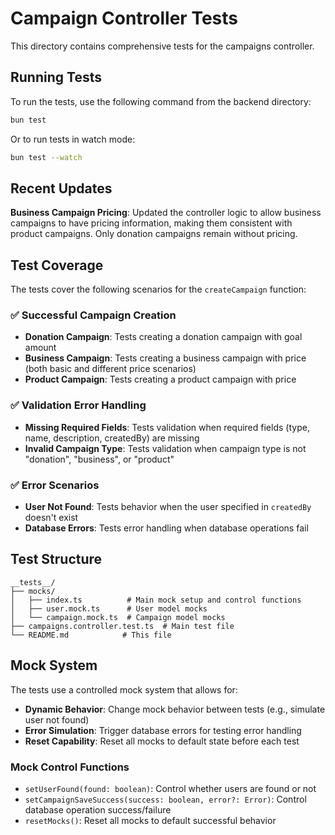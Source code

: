 # Campaign Controller Tests

This directory contains comprehensive tests for the campaigns controller.

## Running Tests

To run the tests, use the following command from the backend directory:

```bash
bun test
```

Or to run tests in watch mode:

```bash
bun test --watch
```

## Recent Updates

**Business Campaign Pricing**: Updated the controller logic to allow business campaigns to have pricing information, making them consistent with product campaigns. Only donation campaigns remain without pricing.

## Test Coverage

The tests cover the following scenarios for the `createCampaign` function:

### ✅ Successful Campaign Creation
- **Donation Campaign**: Tests creating a donation campaign with goal amount
- **Business Campaign**: Tests creating a business campaign with price (both basic and different price scenarios)
- **Product Campaign**: Tests creating a product campaign with price

### ✅ Validation Error Handling
- **Missing Required Fields**: Tests validation when required fields (type, name, description, createdBy) are missing
- **Invalid Campaign Type**: Tests validation when campaign type is not "donation", "business", or "product"

### ✅ Error Scenarios
- **User Not Found**: Tests behavior when the user specified in `createdBy` doesn't exist
- **Database Errors**: Tests error handling when database operations fail

## Test Structure

```
__tests__/
├── mocks/
│   ├── index.ts          # Main mock setup and control functions
│   ├── user.mock.ts      # User model mocks
│   └── campaign.mock.ts  # Campaign model mocks
├── campaigns.controller.test.ts  # Main test file
└── README.md            # This file
```

## Mock System

The tests use a controlled mock system that allows for:

- **Dynamic Behavior**: Change mock behavior between tests (e.g., simulate user not found)
- **Error Simulation**: Trigger database errors for testing error handling
- **Reset Capability**: Reset all mocks to default state before each test

### Mock Control Functions

- `setUserFound(found: boolean)`: Control whether users are found or not
- `setCampaignSaveSuccess(success: boolean, error?: Error)`: Control database operation success/failure
- `resetMocks()`: Reset all mocks to default successful behavior